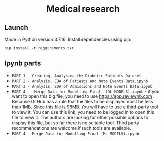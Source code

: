 <h1 align="center">Medical research</h1>

## Launch

Made in Python version 3.7.16.
Install dependencies using pip:

```
pip install -r requirements.txt
```


## Ipynb parts

- `PART 1 - Creating, Analysing the Diabetic Patients Dataset`
- `PART 2 - Analysis, EDA of Patients and Note Events Data.ipynb`
- `PART 3 - Analysis, EDA of Admissions and Note Events Data.ipynb`
- `PART 4  - Merge Data for Modelling-Final  (DL MODELS).ipynb` - if you want to open this big file, you need to use https://app.reviewnb.com . Because GitHub has a rule that the files to be displayed must be less than 1MB. Since this file is 98MB. You will have to use a third-party tool to view it. You can use this link, you need to be logged in to open this file to view it. The authors are looking for other possible options to display this file, but so far there is no suitable tool. Third party recommendations are welcome if such tools are available. 
- `PART 4 - Merge Data for Modelling-Final (ML MODELS).ipynb`
